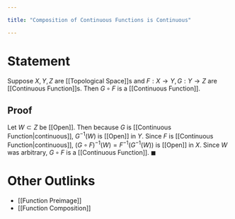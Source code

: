```yaml
---

title: "Composition of Continuous Functions is Continuous"

---
```

# Statement
Suppose $X,Y, Z$ are [[Topological Space]]s and $F : X \to Y, G: Y \to Z$ are [[Continuous Function]]s. Then $G \circ F$ is a [[Continuous Function]].

## Proof
Let $W \subset Z$ be [[Open]]. Then because $G$ is [[Continuous Function|continuous]], $G^{-1}(W)$ is [[Open]] in $Y$. Since $F$ is [[Continuous Function|continuous]], $(G \circ F)^{-1}(W) = F^{-1}(G^{-1}(W))$ is [[Open]] in $X$. Since $W$ was arbitrary, $G \circ F$ is a [[Continuous Function]]. $\blacksquare$

# Other Outlinks
- [[Function Preimage]]
- [[Function Composition]]